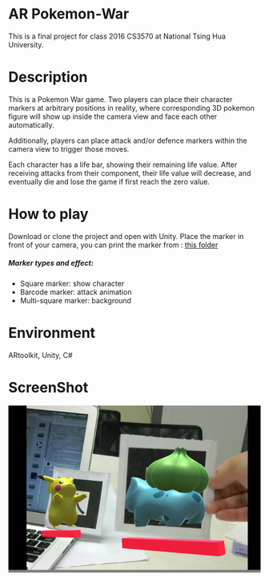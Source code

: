 # AR Pokemon-War

  This is a final project for class 2016 CS3570 at National Tsing Hua University.

# Description
  
  This is a Pokemon War game. Two players can place their character markers at arbitrary positions in reality, where corresponding 3D pokemon figure will show up inside the camera view and face each other automatically.
  
  Additionally, players can place attack and/or defence markers within the camera view to trigger those moves.

  Each character has a life bar, showing their remaining life value. After receiving attacks from their component, their life value will decrease, and eventually die and lose the game if first reach the zero value.

# How to play

  Download or clone the project and open with Unity.
  Place the marker in front of your camera, you can print the marker from : [this folder](https://github.com/jean4599/AR-pokemon-war/tree/master/Assets/Marker)
  
  
#####  Marker types and effect:
  + Square marker: show character
  + Barcode marker: attack animation
  + Multi-square marker: background

# Environment

  ARtoolkit, Unity, C#
  
# ScreenShot

![alt tag](https://github.com/jean4599/AR-pokemon-war/blob/master/ScreenShot/screenshot.png)
